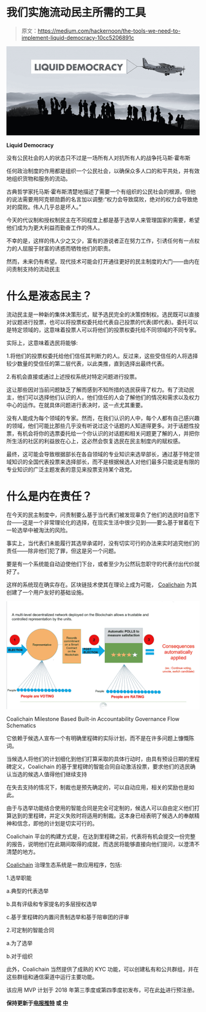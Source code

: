 # 我们实施流动民主所需的工具

> 原文：<https://medium.com/hackernoon/the-tools-we-need-to-implement-liquid-democracy-10cc5206891c>

![](img/72866695164fd42d19bdf486ad7d2583.png)

**Liquid Democracy**

没有公民社会的人的状态只不过是一场所有人对抗所有人的战争托马斯·霍布斯

任何政治制度的作用都是组织一个公民社会，以确保众多人口的和平共处，并有效地组织货物和服务的流动。

古典哲学家托马斯·霍布斯清楚地描述了需要一个有组织的公民社会的根源，但他的说法需要用阿克顿勋爵的名言加以调整:“权力会导致腐败，绝对的权力会导致绝对的腐败。伟人几乎总是坏人。”

今天的代议制和授权制民主在不同程度上都是基于选举人来管理国家的需要，希望他们成为为更大利益而勤奋工作的伟人。

不幸的是，这样的伟人少之又少，富有的游说者正在努力工作，引诱任何有一点权力的人屈服于财富的诱惑而牺牲他们的职责。

然而，未来仍有希望。现代技术可能会打开通往更好的民主制度的大门——由内在问责制支持的流动民主

# 什么是液态民主？

流动民主是一种新的集体决策形式，赋予选民完全的决策控制权。选民既可以直接对议题进行投票，也可以将投票权委托给代表自己投票的代表(即代表)。委托可以是特定领域的，这意味着投票人可以将他们的投票权委托给不同领域的不同专家。

实际上，这意味着选民将能够:

1.将他们的投票权委托给他们信任其判断力的人。反过来，这些受信任的人将选择较少数量的受信任的第二层代表，以此类推，直到选择出最终代表。

2.有机会直接或通过上述授权系统对特定问题进行投票。

这让那些因对当前问题缺乏了解而感到不知所措的选民获得了权力。有了流动民主，他们可以选择他们认识的人，他们信任的人会了解他们的情况和需求以及权力中心的运作。在就具体问题进行表决时，这一点尤其重要。

没有人能成为每个领域的专家。然而，在我们认识的人中，每个人都有自己感兴趣的领域，他们可能比那些几乎没有听说过这个话题的人知道得更多。对于话题性投票，有机会将你的选票委托给一个你认识的对话题和相关问题更了解的人，并把你所生活的社区的利益放在心上，这必然会恢复选民在民主制度内的赋权感。

最终，这可能会导致根据部长在各自领域的专业知识来选举部长，通过基于特定领域知识的全国代表投票来选择部长，而不是根据候选人对他们最多只能说是有限的专业知识的广泛主题发表的意见来投票支持某个政党。

# 什么是内在责任？

在今天的民主制度中，问责制要么基于当代表们被发现辜负了他们的选民时自愿下台——这是一个非常理论化的选择，在现实生活中很少见到——要么基于冒着在下一轮选举中被淘汰的风险。

事实上，当代表们未能履行其选举承诺时，没有切实可行的办法来实时追究他们的责任——除非他们犯了罪，但这是另一个问题。

要是有一个系统能自动迫使他们下台，或者至少为公然玩忽职守的代表付出代价就好了。

这样的系统现在确实存在。区块链技术使其在理论上成为可能， [Coalichain](https://www.coalichain.io/) 为其创建了一个用户友好的基础设施。

![](img/2a35d0dfdd2da4e1e6d78e8b3031e0f7.png)

Coalichain Milestone Based Built-in Accountability Governance Flow Schematics

它依赖于候选人宣布一个有明确里程碑的实际计划，而不是在许多问题上慷慨陈词。

当候选人将他们的计划细化到他们打算采取的具体行动时，由具有预设日期的里程碑定义，Coalichain 的基于里程碑的智能合同自动激活投票，要求他们的选民确认当选的候选人值得他们继续支持

在失去支持的情况下，制裁也是预先确定的，可以自动应用，相关的奖励也是如此。

由于与选举功能结合使用的智能合同是完全可定制的，候选人可以自由定义他们打算达到的里程碑，并定义失败时将适用的制裁。这本身已经表明了候选人的奉献精神和信念，即他的计划是切实可行的。

Coalichain 平台的构建方式是，在达到里程碑之前，代表将有机会提交一份完整的报告，说明他们在此期间取得的成就，而选民将能够直接向他们提问，以澄清不清楚的地方。

[Coalichain](https://www.coalichain.io) 治理生态系统是一款应用程序，包括:

1.选举职能

a.典型的代表选举

b.具有评级和专家提名的多层授权选举

c.基于里程碑的内置问责制选举和基于陪审团的评审

2.可定制的智能合同

a.为了选举

b.对于组织

此外，Coalichain 当然提供了成熟的 KYC 功能，可以创建私有和公共群组，并在这些群组和通信渠道中运行主要功能。

该应用 MVP 计划于 2018 年第三季度或第四季度初发布，可在此[处](https://www.coalichain.io/pre-app-registration/)进行预注册。

**保持更新于**[](https://www.facebook.com/coalichain/)****[**电报**](https://web.telegram.org/#/im?p=@coalichainZuzIco)**[**推特**](https://twitter.com/coalichain) **或** [**中**](/@coalichain25)******